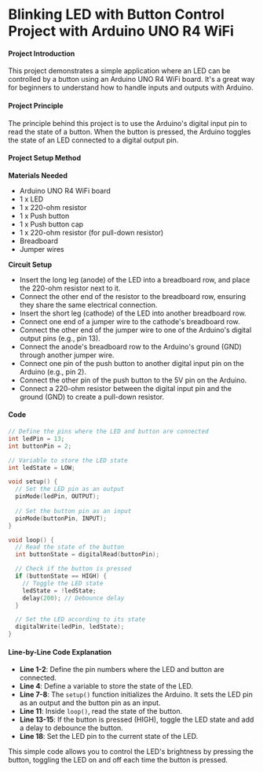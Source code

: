 
# Blinking LED with Button Control Project with Arduino UNO R4 WiFi

#### Project Introduction
This project demonstrates a simple application where an LED can be controlled by a button using an Arduino UNO R4 WiFi board. It's a great way for beginners to understand how to handle inputs and outputs with Arduino.

#### Project Principle
The principle behind this project is to use the Arduino's digital input pin to read the state of a button. When the button is pressed, the Arduino toggles the state of an LED connected to a digital output pin.

#### Project Setup Method

**Materials Needed**

* Arduino UNO R4 WiFi board
* 1 x LED
* 1 x 220-ohm resistor
* 1 x Push button
* 1 x Push button cap
* 1 x 220-ohm resistor (for pull-down resistor)
* Breadboard
* Jumper wires

**Circuit Setup**

* Insert the long leg (anode) of the LED into a breadboard row, and place the 220-ohm resistor next to it.
* Connect the other end of the resistor to the breadboard row, ensuring they share the same electrical connection.
* Insert the short leg (cathode) of the LED into another breadboard row.
* Connect one end of a jumper wire to the cathode's breadboard row.
* Connect the other end of the jumper wire to one of the Arduino's digital output pins (e.g., pin 13).
* Connect the anode's breadboard row to the Arduino's ground (GND) through another jumper wire.
* Connect one pin of the push button to another digital input pin on the Arduino (e.g., pin 2).
* Connect the other pin of the push button to the 5V pin on the Arduino.
* Connect a 220-ohm resistor between the digital input pin and the ground (GND) to create a pull-down resistor.

#### Code

```cpp
// Define the pins where the LED and button are connected
int ledPin = 13;
int buttonPin = 2;

// Variable to store the LED state
int ledState = LOW;

void setup() {
  // Set the LED pin as an output
  pinMode(ledPin, OUTPUT);
  
  // Set the button pin as an input
  pinMode(buttonPin, INPUT);
}

void loop() {
  // Read the state of the button
  int buttonState = digitalRead(buttonPin);

  // Check if the button is pressed
  if (buttonState == HIGH) {
    // Toggle the LED state
    ledState = !ledState;
    delay(200); // Debounce delay
  }

  // Set the LED according to its state
  digitalWrite(ledPin, ledState);
}
```

#### Line-by-Line Code Explanation

- **Line 1-2**: Define the pin numbers where the LED and button are connected.
- **Line 4**: Define a variable to store the state of the LED.
- **Line 7-8**: The `setup()` function initializes the Arduino. It sets the LED pin as an output and the button pin as an input.
- **Line 11**: Inside `loop()`, read the state of the button.
- **Line 13-15**: If the button is pressed (HIGH), toggle the LED state and add a delay to debounce the button.
- **Line 18**: Set the LED pin to the current state of the LED.

This simple code allows you to control the LED's brightness by pressing the button, toggling the LED on and off each time the button is pressed.

